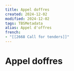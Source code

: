 ```yaml
---
title: Appel doffres
created: 2024-12-02
modified: 2024-12-02
tags: TBSMetadata
alias: Appel d'offres
french:
- "[[2668 Call for tenders]]"
---
```

# Appel doffres

